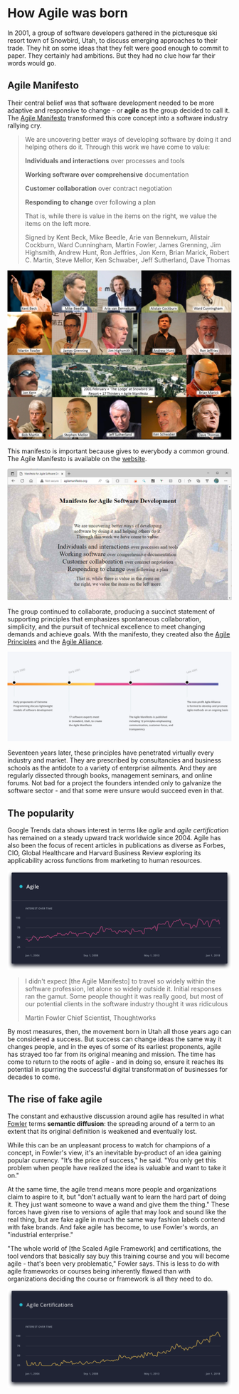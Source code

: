 # How Agile was born

In 2001, a group of software developers gathered in the picturesque ski resort town of Snowbird, Utah, to discuss emerging approaches to their trade. They hit on some ideas that they felt were good enough to commit to paper. They certainly had ambitions. But they had no clue how far their words would go.

## Agile Manifesto

Their central belief was that software development needed to be more adaptive and responsive to change - or **agile** as the group decided to call it. The [Agile Manifesto](http://agilemanifesto.org/) transformed this core concept into a software industry rallying cry.

> We are uncovering better ways of developing software by doing it and helping others do it. Through this work we have come to value:
>
> **Individuals and interactions** over processes and tools
>
> **Working software over comprehensive** documentation
>
> **Customer collaboration** over contract negotiation
>
> **Responding to change** over following a plan
>
> That is, while there is value in the items on the right, we value the items on the left more.
>
> Signed by Kent Beck, Mike Beedle, Arie van Bennekum, Alistair Cockburn, Ward Cunningham, Martin Fowler, James Grenning, Jim Highsmith, Andrew Hunt, Ron Jeffries, Jon Kern, Brian Marick, Robert C. Martin, Steve Mellor, Ken Schwaber, Jeff Sutherland, Dave Thomas

![People behind the Agile manifesto](../images/agile_people_behind_manifesto.png)

This manifesto is important because gives to everybody a common ground. The Agile Manifesto is available on the [website](http://agilemanifesto.org/).

![Agile Manifesto Website](../images/agile-manifesto-website.png)

The group continued to collaborate, producing a succinct statement of supporting principles that emphasizes spontaneous collaboration, simplicity, and the pursuit of technical excellence to meet changing demands and achieve goals. With the manifesto, they created also the [Agile Principles](./principle.md) and the [Agile Alliance](https://www.agilealliance.org/).

![Agile timeline](../images/agile_timeline.png)

Seventeen years later, these principles have penetrated virtually every industry and market. They are prescribed by consultancies and business schools as the antidote to a variety of enterprise ailments. And they are regularly dissected through books, management seminars, and online forums. Not bad for a project the founders intended only to galvanize the software sector - and that some were unsure would succeed even in that.

## The popularity

Google Trends data shows interest in terms like _agile_ and _agile certification_ has remained on a steady upward track worldwide since 2004. Agile has also been the focus of recent articles in publications as diverse as Forbes, CIO, Global Healthcare and Harvard Business Review exploring its applicability across functions from marketing to human resources.

![Search volume of 'Agile' via Google Trends](../images/agile-google-trends.png)

> I didn't expect [the Agile Manifesto] to travel so widely within the software profession, let alone so widely outside it. Initial responses ran the gamut. Some people thought it was really good, but most of our potential clients in the software industry thought it was ridiculous
>
> Martin Fowler
> Chief Scientist, Thoughtworks

By most measures, then, the movement born in Utah all those years ago can be considered a success. But success can change ideas the same way it changes people, and in the eyes of some of its earliest proponents, agile has strayed too far from its original meaning and mission. The time has come to return to the roots of agile - and in doing so, ensure it reaches its potential in spurring the successful digital transformation of businesses for decades to come.

## The rise of fake agile

The constant and exhaustive discussion around agile has resulted in what [Fowler](https://en.wikipedia.org/wiki/Martin_Fowler_(software_engineer)) terms **semantic diffusion**: the spreading around of a term to an extent that its original definition is weakened and eventually lost.

While this can be an unpleasant process to watch for champions of a concept, in Fowler's view, it's an inevitable by-product of an idea gaining popular currency. "It’s the price of success," he said. "You only get this problem when people have realized the idea is valuable and want to take it on."

At the same time, the agile trend means more people and organizations claim to aspire to it, but "don't actually want to learn the hard part of doing it. They just want someone to wave a wand and give them the thing." These forces have given rise to versions of agile that may look and sound like the real thing, but are fake agile in much the same way fashion labels contend with fake brands. And fake agile has become, to use Fowler's words, an "industrial enterprise."

"The whole world of [the Scaled Agile Framework] and certifications, the tool vendors that basically say buy this training course and you will become agile - that's been very problematic," Fowler says. This is less to do with agile frameworks or courses being inherently flawed than with organizations deciding the course or framework is all they need to do.

![Search volume of 'Agile Certifications' via Google Trends](../images/agile-google-trends-certification.png)

